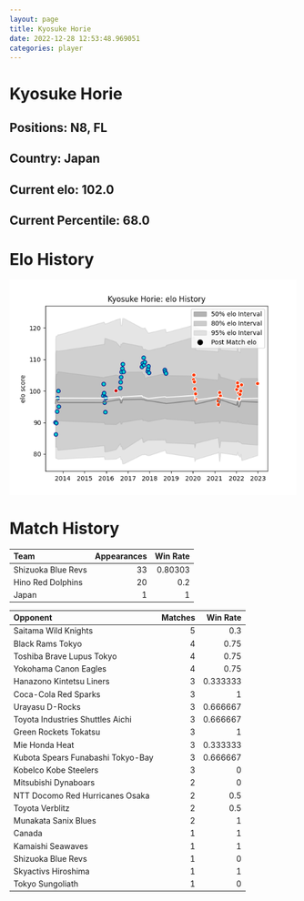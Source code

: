 ```yaml
---  
layout: page  
title: Kyosuke Horie  
date: 2022-12-28 12:53:48.969051  
categories: player  
---
```

# Kyosuke Horie

## Positions: N8, FL

## Country: Japan

## Current elo: 102.0

## Current Percentile: 68.0

# Elo History


![elo history](history_KyosukeHorie.png)
# Match History


| Team               |   Appearances |   Win Rate |
|:-------------------|--------------:|-----------:|
| Shizuoka Blue Revs |            33 |    0.80303 |
| Hino Red Dolphins  |            20 |    0.2     |
| Japan              |             1 |    1       |

| Opponent                          |   Matches |   Win Rate |
|:----------------------------------|----------:|-----------:|
| Saitama Wild Knights              |         5 |   0.3      |
| Black Rams Tokyo                  |         4 |   0.75     |
| Toshiba Brave Lupus Tokyo         |         4 |   0.75     |
| Yokohama Canon Eagles             |         4 |   0.75     |
| Hanazono Kintetsu Liners          |         3 |   0.333333 |
| Coca-Cola Red Sparks              |         3 |   1        |
| Urayasu D-Rocks                   |         3 |   0.666667 |
| Toyota Industries Shuttles Aichi  |         3 |   0.666667 |
| Green Rockets Tokatsu             |         3 |   1        |
| Mie Honda Heat                    |         3 |   0.333333 |
| Kubota Spears Funabashi Tokyo-Bay |         3 |   0.666667 |
| Kobelco Kobe Steelers             |         3 |   0        |
| Mitsubishi Dynaboars              |         2 |   0        |
| NTT Docomo Red Hurricanes Osaka   |         2 |   0.5      |
| Toyota Verblitz                   |         2 |   0.5      |
| Munakata Sanix Blues              |         2 |   1        |
| Canada                            |         1 |   1        |
| Kamaishi Seawaves                 |         1 |   1        |
| Shizuoka Blue Revs                |         1 |   0        |
| Skyactivs Hiroshima               |         1 |   1        |
| Tokyo Sungoliath                  |         1 |   0        |